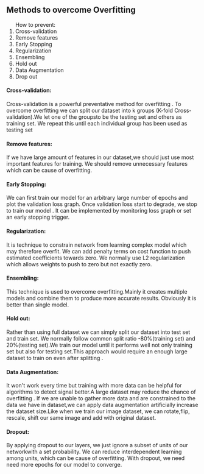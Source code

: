 <h2>Methods to overcome Overfitting </h2>
<ol>   How to prevent:
<li>Cross-validation</li>
<li>Remove features</li>
<li>Early Stopping</li>
<li>Regularization</li>
<li>Ensembling</li>
<li>Hold out </li>
<li>Data Augmentation</li>
<li>Drop out</li>
</ol>
<h4>Cross-validation:</h4>
<p>Cross-validation is a powerful preventative method for overfitting . To overcome overfitting we can split our dataset into k groups
(K-fold Cross-validation).We let one of the groupsto be the testing set
and others as training set. We repeat this until each individual
group has been used as testing set </p>
<h4>Remove features:</h4>
<p>If we have large amount of features in our dataset,we should just use most important features 
for training.  We should remove unnecessary features which can be cause of overfitting. </p>
<h4>Early Stopping:</h4>
<p>We can first train our model for an arbitrary large number of
epochs and plot the validation loss graph. Once validation loss
start to degrade, we stop to train our model . It can be implemented 
by monitoring loss graph or set an early stopping trigger. </p>

<h4>Regularization:</h4>
<p>It is technique to constrain network from learning complex model
which may therefore overfit. We can add penalty terms on cost function to push estimated coefficients towards zero.
We normally use L2 regularization which allows weights to push to zero but not exactly zero.</p>
<h4>Ensembling:</h4>
<p>This technique is used to overcome overfitting.Mainly it creates multiple models
and combine them to produce more accurate results. Obviously it is better than single model. </p>
<h4>Hold out: </h4>
<p>Rather than using full dataset we can simply split our dataset into test set and train set.
We normally follow common split ratio -80%(training set) and 20%(testing set).We train our model until it performs well not only training set but also for testing set.This approach would require
an enough large dataset to train on even after splitting  .</p>
<h4>Data Augmentation:</h4>
<p>It won't work every time but training with more data can be helpful for algorithms to detect signal better.A large dataset may reduce the chance of overfitting . 
If we are unable to gather more data and are constrained to the data we have in dataset,we can apply data augmentation artificially increase the dataset size.Like when we train our image dataset, we can rotate,flip, rescale, shift our same image and add with original dataset. </p>
<h4>Dropout:</h4>
<p>By applying dropout to our layers, we just ignore a subset of units of our networkwith a set probability. 
We can reduce interdependent learning among units, which can be cause of overfitting. 
With dropout, we need need more epochs for our model to converge.
</p>

